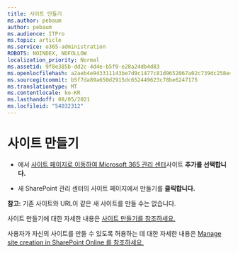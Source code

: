 ```yaml
---
title: 사이트 만들기
ms.author: pebaum
author: pebaum
ms.audience: ITPro
ms.topic: article
ms.service: o365-administration
ROBOTS: NOINDEX, NOFOLLOW
localization_priority: Normal
ms.assetid: 9f8e385b-dd2c-4d4e-b5f0-e28a24db4d83
ms.openlocfilehash: a2aeb4e943311143be7d9c1477c81d9652067a02c739dc258e4187deb79cade7
ms.sourcegitcommit: b5f7da89a650d2915dc652449623c78be6247175
ms.translationtype: MT
ms.contentlocale: ko-KR
ms.lasthandoff: 08/05/2021
ms.locfileid: "54032312"
---
```

# <a name="create-a-site"></a>사이트 만들기

- 에서 [사이트 페이지로 이동하여 Microsoft 365 관리 센터](https://portal.office.com/adminportal/home#/SitesList)사이트 **추가를 선택합니다.** 
    
- 새 SharePoint 관리 센터의 사이트 페이지에서 만들기를 **클릭합니다.** 
    
**참고:** 기존 사이트와 URL이 같은 새 사이트를 만들 수는 없습니다. 
  
사이트 만들기에 대한 자세한 내용은 [사이트 만들기를 참조하세요.](https://go.microsoft.com/fwlink/?linkid=866295)
  
사용자가 자신의 사이트를 만들 수 있도록 허용하는 데 대한 자세한 내용은 [Manage site creation in SharePoint Online 를 참조하세요.](https://go.microsoft.com/fwlink/?linkid=866296)
  

